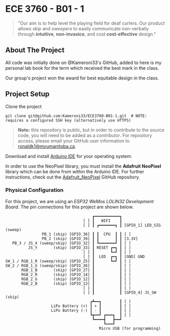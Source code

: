 # ECE 3760 - B01 - 1

> "Our aim is to help level the playing field for deaf curlers. Our product allows _skip_ and _sweepers_ to easily communicate non-verbally through **intuitive**, **non-invasice**, and cost **cost-effective** design."

## About The Project

All code was initially done on @Kameroni33's GitHub, added to here is my personal lab book for the term which received the best mark in the class.

Our group's project won the award for best equitable design in the class.

## Project Setup

Clone the project
```shell
git clone git@github.com:Kameroni33/ECE3760-B01-1.git  # NOTE: requires a configured SSH key (alternatively use HTTPS)
```

> **Note:** this repository is public, but in order to contribute to the source code, you will need to be added as a _contributor_. For repository access, please email your GitHub user information to [ronaldk1@myumanitoba.ca]().

Download and install [Arduino IDE](https://www.arduino.cc/en/software) for your operating system.

In order to use the NeoPixel library, you must install the **Adafruit NeoPixel** library which can be done from within the Arduino IDE. For further instructions, check out the [Adafruit_NeoPixel](https://github.com/adafruit/Adafruit_NeoPixel) GitHub repository.

### Physical Configuration

For this project, we are using an _ESP32 WeMos LOLIN32 Development Board_. The pin connections for this project are shown below.
```
                                      ┏━━━━━━━━━━━┓
                                  [ ] ┃   WIFI    ┃
                                  [ ] ┃ ┏━━━━━━━┓ ┃ [GPIO_1] LED_SIG (sweep)
                PB_1 (skip) [GPIO_36] ┃ ┃  CPU  ┃ ┃ [ ]
                PB_2 (skip) [GPIO_39] ┃ ┃       ┃ ┃ [3.3V]
   PB_3 / JS_X (sweep/skip) [GPIO_32] ┃ ┗━━━━━━━┛ ┃ [ ]
          JS_Y       (skip) [GPIO_33] ┃ RESET ┏━┓ ┃ [ ]
                                  [ ] ┃       ┗━┛ ┃ [ ]
                                  [ ] ┃  LED  ┏━┓ ┃ [GND] GND
SW_1 / RGB_1_R (sweep/skip) [GPIO_25] ┃       ┗━┛ ┃ [ ]
SW_2 / RGB_1_G (sweep/skip) [GPIO_26] ┃           ┃ [ ]
       RGB_1_B       (skip) [GPIO_27] ┃           ┃ [ ]
       RGB_2_R       (skip) [GPIO_14] ┃           ┃ [ ]
       RGB_2_G       (skip) [GPIO_12] ┃           ┃ [ ]
       RGB_2_B       (skip) [GPIO_13] ┃           ┃ [ ]
                                  [ ] ┃           ┃ [ ]
                                  [ ] ┃           ┃ [GPIO_4] JS_SW (skip)
                                     ┏┻━━┓        ┃ [ ]
                    LiPo Battery (+) ┃ + ┃        ┃ [ ]
                    LiPo Battery (-) ┃ - ┃        ┃ [ ]
                                     ┗┳━━┛ ┏━━━┓  ┃ [ ]
                                      ┗━━━━┫   ┣━━┛
                                           ┗━━━┛
                                         Micro USB (for programming)
```
